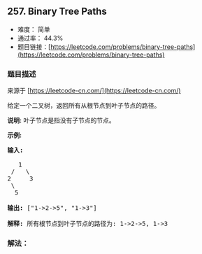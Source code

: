 ## 257. Binary Tree Paths

- 难度： 简单
- 通过率： 44.3%
- 题目链接：[https://leetcode.com/problems/binary-tree-paths](https://leetcode.com/problems/binary-tree-paths)


### 题目描述

来源于 [https://leetcode-cn.com/](https://leetcode-cn.com/)

<p>给定一个二叉树，返回所有从根节点到叶子节点的路径。</p>

<p><strong>说明:</strong>&nbsp;叶子节点是指没有子节点的节点。</p>

<p><strong>示例:</strong></p>

<pre><strong>输入:</strong>

   1
 /   \
2     3
 \
  5

<strong>输出:</strong> [&quot;1-&gt;2-&gt;5&quot;, &quot;1-&gt;3&quot;]

<strong>解释:</strong> 所有根节点到叶子节点的路径为: 1-&gt;2-&gt;5, 1-&gt;3</pre>


### 解法：